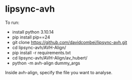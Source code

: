 # lipsync-avh


To run:
- install python 3.10.14
- pip install pip==24
- git clone https://github.com/davidcombei/lipsync-avh.git
- cd lipsync-avh/AVH-Align/
- pip install -r requirements.txt
- cd lipsync-avh/AVH-Align/av_hubert/
- python -m avh-align dummy_args

Inside avh-align, specify the file you want to analyse.



